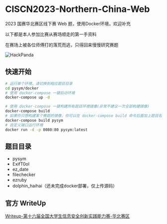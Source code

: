 # CISCN2023-Northern-China-Web
2023 国赛华北赛区线下赛 Web 题，使用Docker环境，欢迎补充

以下都是本人参加比赛从赛场顺走的第一手资料

在赛场上被各位师傅打的落荒而逃，只得回来慢慢研究赛题

![HackPanda](http://intro.suosuodrive.com/HackPanda.jpg)

## 快速开始

```bash
# 运行单个环境，请切换到相应题目目录
cd pysym/docker
# 使用 docker-compose 一键启动环境
docker-compose up -d

# 使用 docker-compose 一键构建所有题目环境镜像(非常不建议一次全部构建镜像)
docker-compose build
# 如果你只想构建某个赛题的镜像，你可以在 docker-compose build 命令后面加上题目名
docker-compose build pysym
# 自定义端口运行环境
docker run -d -p 8080:80 pysym:latest
```

## 题目目录

- pysym
- ExifT0ol
- ez_date
- filechecker
- ezruby
- dolphin_haihai（还未完成docker部署，仅上传源码）



## 官方 WriteUp

[Writeup-第十六届全国大学生信息安全创新实践能力赛-华北赛区](https://mp.weixin.qq.com/s/T5pw_uxLQpk2lIaNSX6n2g)

